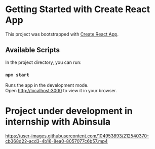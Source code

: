 # Getting Started with Create React App

This project was bootstrapped with [Create React App](https://github.com/facebook/create-react-app).

## Available Scripts

In the project directory, you can run:

### `npm start`

Runs the app in the development mode.\
Open [http://localhost:3000](http://localhost:3000) to view it in your browser.

<h1>Project under development in internship with Abinsula</h1>

https://user-images.githubusercontent.com/104953893/212540370-cb368d22-acd3-4b16-8ea0-8057077c6b57.mp4
